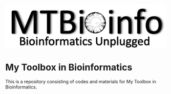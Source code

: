 ![Logo](./assets/images/Logo_MTBIO_202411.png)

# My Toolbox in Bioinformatics
This is a repository consisting of codes and materials for My Toolbox in Bioinformatics. 
